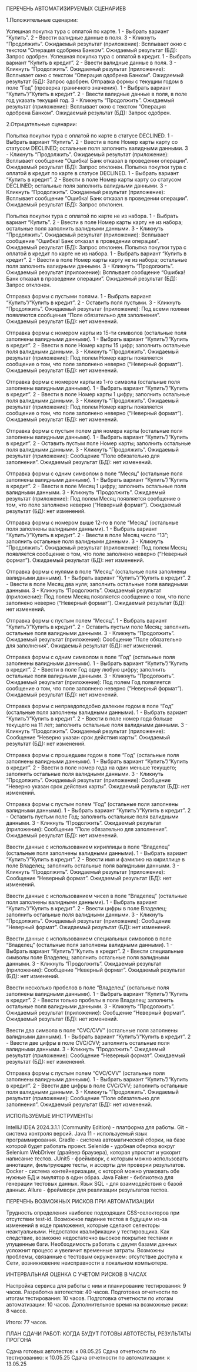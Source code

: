 ПЕРЕЧЕНЬ АВТОМАТИЗИРУЕМЫХ СЦЕНАРИЕВ

1.Положительные сценарии:

Успешная покупка тура с оплатой по карте.
1 - Выбрать вариант “Купить”.
2 - Ввести валидные данные в поля.
3 - Кликнуть “Продолжить”.
Ожидаемый результат (приложение): Всплывает окно с текстом “Операция одобрена Банком”.
Ожидаемый результат (БД): Запрос одобрен.
Успешная покупка тура с оплатой в кредит.
1 - Выбрать вариант “Купить в кредит”.
2 - Ввести валидные данные в поля.
3 - Кликнуть “Продолжить”.
Ожидаемый результат (приложение): Всплывает окно с текстом “Операция одобрена Банком”.
Ожидаемый результат (БД): Запрос одобрен.
Отправка формы с текущим годом в поле “Год” (проверка граничного значения).
1 - Выбрать вариант “Купить”/”Купить в кредит”.
2 - Ввести валидные данные в поля, в поле год указать текущий год.
3 - Кликнуть “Продолжить”.
Ожидаемый результат (приложение): Всплывает окно с текстом “Операция одобрена Банком”.
Ожидаемый результат (БД): Запрос одобрен.

2.Отрицательные сценарии:

Попытка покупки тура с оплатой по карте в статусе DECLINED.
1 - Выбрать вариант “Купить”.
2 -  Ввести в поле Номер карты карту со статусом DECLINED; остальные поля заполнить валидными данными.
3 - Кликнуть “Продолжить”.
Ожидаемый результат (приложение): Всплывает сообщение “Ошибка! Банк отказал в проведении операции”.
Ожидаемый результат (БД): Запрос отклонен.
Попытка покупки тура с оплатой в кредит по карте в статусе DECLINED.
1 - Выбрать вариант “Купить в кредит”.
2 -  Ввести в поле Номер карты карту со статусом DECLINED; остальные поля заполнить валидными данными.
3 - Кликнуть “Продолжить”.
Ожидаемый результат (приложение): Всплывает сообщение “Ошибка! Банк отказал в проведении операции”.
Ожидаемый результат (БД): Запрос отклонен.

Попытка покупки тура с оплатой по карте не из набора.
1 - Выбрать вариант “Купить”.
2 -  Ввести в поле Номер карты карту не из набора; остальные поля заполнить валидными данными.
3 - Кликнуть “Продолжить”.
Ожидаемый результат (приложение): Всплывает сообщение “Ошибка! Банк отказал в проведении операции”.
Ожидаемый результат (БД): Запрос отклонен.
Попытка покупки тура с оплатой в кредит по карте не из набора.
1 - Выбрать вариант “Купить в кредит”.
2 -  Ввести в поле Номер карты карту не из набора; остальные поля заполнить валидными данными.
3 - Кликнуть “Продолжить”.
Ожидаемый результат (приложение): Всплывает сообщение “Ошибка! Банк отказал в проведении операции”.
Ожидаемый результат (БД): Запрос отклонен.

Отправка формы с пустыми полями.
1 - Выбрать вариант “Купить”/“Купить в кредит”.
2 - Оставить поля пустыми.
3 - Кликнуть “Продолжить”.
Ожидаемый результат (приложение): Под всеми полями появляются сообщения “Поле обязательно для заполнения”.
Ожидаемый результат (БД): нет изменений.

Отправка формы с номером карты из 15-ти символов (остальные поля заполнены валидными данными).
1 - Выбрать вариант “Купить”/“Купить в кредит”.
2 - Ввести в поле Номер карты 15 цифр; заполнить остальные поля валидными данными.
3 - Кликнуть “Продолжить”.
Ожидаемый результат (приложение): Под полем Номер карты появляется сообщение о том, что поле заполнено неверно (“Неверный формат”).
Ожидаемый результат (БД): нет изменений.

Отправка формы с номером карты из 1-го символа (остальные поля заполнены валидными данными).
1 - Выбрать вариант “Купить”/“Купить в кредит”.
2 - Ввести в поле Номер карты 1 цифру; заполнить остальные поля валидными данными.
3 - Кликнуть “Продолжить”.
Ожидаемый результат (приложение): Под полем Номер карты появляется сообщение о том, что поле заполнено неверно (“Неверный формат”).
Ожидаемый результат (БД): нет изменений.

Отправка формы с пустым полем для номера карты (остальные поля заполнены валидными данными).
1 - Выбрать вариант “Купить”/“Купить в кредит”.
2 - Оставить пустым поле Номер карты; заполнить остальные поля валидными данными.
3 - Кликнуть “Продолжить”.
Ожидаемый результат (приложение): Сообщение “Поле обязательно для заполнения”.
Ожидаемый результат (БД): нет изменений.

Отправка формы с одним символом в поле “Месяц” (остальные поля заполнены валидными данными).
1 - Выбрать вариант “Купить”/“Купить в кредит”.
2 - Ввести в поле Месяц 1 цифру; заполнить остальные поля валидными данными.
3 - Кликнуть “Продолжить”.
Ожидаемый результат (приложение): Под полем Месяц появляется сообщение о том, что поле заполнено неверно (“Неверный формат”).
Ожидаемый результат (БД): нет изменений.

Отправка формы с номером выше 12-го в поле “Месяц” (остальные поля заполнены валидными данными).
1 - Выбрать вариант “Купить”/“Купить в кредит”.
2 - Ввести в поле Месяц число “13”; заполнить остальные поля валидными данными.
3 - Кликнуть “Продолжить”.
Ожидаемый результат (приложение): Под полем Месяц появляется сообщение о том, что поле заполнено неверно (“Неверный формат”).
Ожидаемый результат (БД): нет изменений.

Отправка формы с нулями в поле “Месяц” (остальные поля заполнены валидными данными).
1 - Выбрать вариант “Купить”/“Купить в кредит”.
2 - Ввести в поле Месяц два нуля; заполнить остальные поля валидными данными.
3 - Кликнуть “Продолжить”.
Ожидаемый результат (приложение): Под полем Месяц появляется сообщение о том, что поле заполнено неверно (“Неверный формат”).
Ожидаемый результат (БД): нет изменений.

Отправка формы с пустым полем “Месяц”.
1 - Выбрать вариант “Купить”/“Купить в кредит”.
2 - Оставить пустым поле Месяц; заполнить остальные поля валидными данными.
3 - Кликнуть “Продолжить”.
Ожидаемый результат (приложение): Сообщение “Поле обязательно для заполнения”.
Ожидаемый результат (БД): нет изменений.

Отправка формы с одним символом в поле “Год” (остальные поля заполнены валидными данными).
1 - Выбрать вариант “Купить”/“Купить в кредит”.
2 - Ввести в поле Год одну любую цифру; заполнить остальные поля валидными данными.
3 - Кликнуть “Продолжить”.
Ожидаемый результат (приложение): Под полем Год появляется сообщение о том, что поле заполнено неверно (“Неверный формат”).
Ожидаемый результат (БД): нет изменений.

Отправка формы с неправдоподобно далеким годом в поле “Год” (остальные поля заполнены валидными данными).
1 - Выбрать вариант “Купить”/“Купить в кредит”.
2 - Ввести в поле номер года больше текущего на 11 лет; заполнить остальные поля валидными данными.
3 - Кликнуть “Продолжить”.
Ожидаемый результат (приложение): Сообщение “Неверно указан срок действия карты”.
Ожидаемый результат (БД): нет изменений.

Отправка формы с прошедшим годом в поле “Год” (остальные поля заполнены валидными данными).
1 - Выбрать вариант “Купить”/“Купить в кредит”.
2 - Ввести в поле номер года на один меньше текущего; заполнить остальные поля валидными данными.
3 - Кликнуть “Продолжить”.
Ожидаемый результат (приложение): Сообщение “Неверно указан срок действия карты”.
Ожидаемый результат (БД): нет изменений.

Отправка формы с пустым полем “Год” (остальные поля заполнены валидными данными).
1 - Выбрать вариант “Купить”/“Купить в кредит”.
2 - Оставить пустым поле Год; заполнить остальные поля валидными данными.
3 - Кликнуть “Продолжить”.
Ожидаемый результат (приложение): Сообщение “Поле обязательно для заполнения”.
Ожидаемый результат (БД): нет изменений.

Ввести данные с использованием кириллицы в поле “Владелец” (остальные поля заполнены валидными данными).
1 - Выбрать вариант “Купить”/“Купить в кредит”.
2 - Ввести имя и фамилию на кириллице в поле Владелец; заполнить остальные поля валидными данными.
3 - Кликнуть “Продолжить”.
Ожидаемый результат (приложение): Сообщение “Неверный формат”.
Ожидаемый результат (БД): нет изменений.

Ввести данные с использованием чисел в поле “Владелец” (остальные поля заполнены валидными данными).
1 - Выбрать вариант “Купить”/“Купить в кредит”.
2 - Ввести цифры в поле Владелец; заполнить остальные поля валидными данными.
3 - Кликнуть “Продолжить”.
Ожидаемый результат (приложение): Сообщение “Неверный формат”.
Ожидаемый результат (БД): нет изменений.

Ввести данные с использованием специальных символов в поле “Владелец” (остальные поля заполнены валидными данными).
1 - Выбрать вариант “Купить”/“Купить в кредит”.
2 - Ввести специальные символы поле Владелец; заполнить остальные поля валидными данными.
3 - Кликнуть “Продолжить”.
Ожидаемый результат (приложение): Сообщение “Неверный формат”.
Ожидаемый результат (БД): нет изменений.

Ввести несколько пробелов в поле “Владелец” (остальные поля заполнены валидными данными).
1 - Выбрать вариант “Купить”/“Купить в кредит”.
2 - Ввести только пробелы в поле Владелец; заполнить остальные поля валидными данными.
3 - Кликнуть “Продолжить”.
Ожидаемый результат (приложение): Сообщение “Неверный формат”.
Ожидаемый результат (БД): нет изменений.

Ввести два символа в поле “CVC/CVV” (остальные поля заполнены валидными данными).
1 - Выбрать вариант “Купить”/“Купить в кредит”.
2 - Ввести две цифры в поле CVC/CVV; заполнить остальные поля валидными данными.
3 - Кликнуть “Продолжить”.
Ожидаемый результат (приложение): Сообщение “Неверный формат”.
Ожидаемый результат (БД): нет изменений.

Отправка формы с пустым полем “CVC/CVV” (остальные поля заполнены валидными данными).
1 - Выбрать вариант “Купить”/“Купить в кредит”.
2 - Ввести две цифры в поле CVC/CVV; заполнить остальные поля валидными данными.
3 - Кликнуть “Продолжить”.
Ожидаемый результат (приложение): Сообщение “Поле обязательно для заполнения”.
Ожидаемый результат (БД): нет изменений.



ИСПОЛЬЗУЕМЫЕ ИНСТРУМЕНТЫ

IntelliJ IDEA 2024.3.1.1 (Community Edition) - платформа для работы.
Git - система контроля версий.
Java 11 - используемый язык программирования.
Gradle - система автоматической сборки, на базе которой будет работать проект.
Selenide - удобная обертка вокруг Selenium WebDriver (драйвер браузера), которая упростит и ускорит написание тестов.
JUnit5 - фреймворк, с которым можно использовать аннотации, фильтрующие тесты, и ассерты для проверки результатов.
Docker - система контейнеризации, с которой можно упаковать обе нужные БД и эмулятор в один образ.
Java Faker - библиотека для генерации тестовых данных.
Язык SQL - для взаимодействия с базой данных.
Allure - фреймворк для реализации результатов тестов.

ПЕРЕЧЕНЬ ВОЗМОЖНЫХ РИСКОВ ПРИ АВТОМАТИЗАЦИИ

Трудность определения наиболее подходящих CSS-селекторов при отсутствии test-id.
Возможное падение тестов в будущем из-за изменений в коде приложения, которые сделают селекторы неактуальными.
Недостаток квалификации у тестировщика. Как следствие, возможно недостаточно высокое покрытие тестами и упущенные баги.
Необходимость работать с двумя базами данных усложнит процесс и увеличит временные затраты.
Возможны проблемы, связанные с тестовым окружением: отсутствие доступа к Сети, возникновение неисправности в локальном компьютере.

ИНТЕРВАЛЬНАЯ ОЦЕНКА С УЧЕТОМ РИСКОВ В ЧАСАХ

Настройка сервиса для работы с ним и планирование тестирования: 9 часов.
Разработка автотестов: 40 часов.
Подготовка отчетности по итогам тестирования: 10 часов.
Подготовка отчетности по итогам автоматизации: 10 часов.
Дополнительное время на возможные риски: 8 часов.

Итого: 77 часов.


ПЛАН СДАЧИ РАБОТ: КОГДА БУДУТ ГОТОВЫ АВТОТЕСТЫ, РЕЗУЛЬТАТЫ ПРОГОНА

Сдача готовых автотестов: к 08.05.25
Сдача отчетности по тестированию: к 10.05.25
Сдача отчетности по автоматизации: к 13.05.25